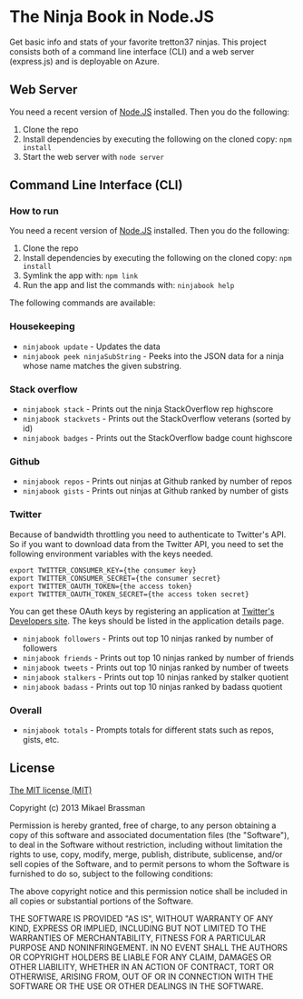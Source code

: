 # The Ninja Book in Node.JS

Get basic info and stats of your favorite tretton37 ninjas. This project consists both of a command line interface (CLI) and a web server (express.js) and is deployable on Azure.

## Web Server

You need a recent version of [Node.JS](http://nodejs.org/) installed. Then you do the following:

1. Clone the repo
2. Install dependencies by executing the following on the cloned copy: `npm install`
3. Start the web server with `node server`

## Command Line Interface (CLI)

### How to run

You need a recent version of [Node.JS](http://nodejs.org/) installed. Then you do the following:

1. Clone the repo
2. Install dependencies by executing the following on the cloned copy: `npm install`
3. Symlink the app with: `npm link`
4. Run the app and list the commands with: `ninjabook help`

The following commands are available:

### Housekeeping

* `ninjabook update` - Updates the data
* `ninjabook peek ninjaSubString` - Peeks into the JSON data for a ninja whose name matches the given substring.

### Stack overflow

* `ninjabook stack` - Prints out the ninja StackOverflow rep highscore
* `ninjabook stackvets` - Prints out the StackOverflow veterans (sorted by id)
* `ninjabook badges` - Prints out the StackOverflow badge count highscore

### Github

* `ninjabook repos` - Prints out ninjas at Github ranked by number of repos
* `ninjabook gists` - Prints out ninjas at Github ranked by number of gists

### Twitter

Because of bandwidth throttling you need to authenticate to Twitter's API. So if you want to download data from the Twitter API, you need to set the following environment variables with the keys needed.

    export TWITTER_CONSUMER_KEY={the consumer key}
    export TWITTER_CONSUMER_SECRET={the consumer secret}
    export TWITTER_OAUTH_TOKEN={the access token}
    export TWITTER_OAUTH_TOKEN_SECRET={the access token secret}

You can get these OAuth keys by registering an application at [Twitter's Developers site](https://dev.twitter.com/apps). The keys should be listed in the application details page.

* `ninjabook followers` - Prints out top 10 ninjas ranked by number of followers
* `ninjabook friends` - Prints out top 10 ninjas ranked by number of friends
* `ninjabook tweets` - Prints out top 10 ninjas ranked by number of tweets
* `ninjabook stalkers` - Prints out top 10 ninjas ranked by stalker quotient
* `ninjabook badass` - Prints out top 10 ninjas ranked by badass quotient

### Overall

* `ninjabook totals` - Prompts totals for different stats such as repos, gists, etc.

## License

[The MIT license (MIT)](http://opensource.org/licenses/MIT)

Copyright (c) 2013 Mikael Brassman

Permission is hereby granted, free of charge, to any person obtaining a copy
of this software and associated documentation files (the "Software"), to deal
in the Software without restriction, including without limitation the rights
to use, copy, modify, merge, publish, distribute, sublicense, and/or sell
copies of the Software, and to permit persons to whom the Software is
furnished to do so, subject to the following conditions:

The above copyright notice and this permission notice shall be included in
all copies or substantial portions of the Software.

THE SOFTWARE IS PROVIDED "AS IS", WITHOUT WARRANTY OF ANY KIND, EXPRESS OR
IMPLIED, INCLUDING BUT NOT LIMITED TO THE WARRANTIES OF MERCHANTABILITY,
FITNESS FOR A PARTICULAR PURPOSE AND NONINFRINGEMENT. IN NO EVENT SHALL THE
AUTHORS OR COPYRIGHT HOLDERS BE LIABLE FOR ANY CLAIM, DAMAGES OR OTHER
LIABILITY, WHETHER IN AN ACTION OF CONTRACT, TORT OR OTHERWISE, ARISING FROM,
OUT OF OR IN CONNECTION WITH THE SOFTWARE OR THE USE OR OTHER DEALINGS IN
THE SOFTWARE.
